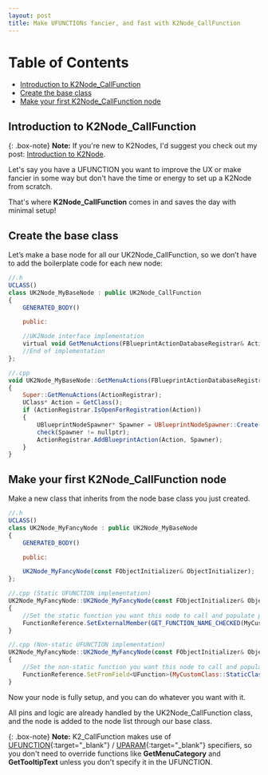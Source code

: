 ```yaml
---
layout: post
title: Make UFUNCTIONs fancier, and fast with K2Node_CallFunction
---
```


# Table of Contents
* [Introduction to K2Node_CallFunction](#introduction-to-k2nodecallfunction)
* [Create the base class](#create-the-base-class)
* [Make your first K2Node_CallFunction node](#make-your-first-k2nodecallfunction-node)

<a name="introduction-to-k2nodecallfunction"></a>
## Introduction to K2Node_CallFunction

{: .box-note}
**Note:** If you're new to K2Nodes, I'd suggest you check out my post: [Introduction to K2Node](https://olssondev.github.io/2023-02-13-K2Nodes/).

Let's say you have a UFUNCTION you want to improve the UX or make fancier in some way but don't have the time or energy to set up a K2Node from scratch.

That's where **K2Node_CallFunction** comes in and saves the day with minimal setup!

<a name="create-the-base-class"></a>
## Create the base class

Let’s make a base node for all our UK2Node_CallFunction, so we don’t have to add the boilerplate code for each new node:

```javascript
//.h
UCLASS()
class UK2Node_MyBaseNode : public UK2Node_CallFunction
{
	GENERATED_BODY()

	public:

	//UK2Node interface implementation
	virtual void GetMenuActions(FBlueprintActionDatabaseRegistrar& ActionRegistrar) const override;
	//End of implementation
};

//.cpp
void UK2Node_MyBaseNode::GetMenuActions(FBlueprintActionDatabaseRegistrar& ActionRegistrar) const
{
	Super::GetMenuActions(ActionRegistrar);
	UClass* Action = GetClass();
	if (ActionRegistrar.IsOpenForRegistration(Action))
	{
		UBlueprintNodeSpawner* Spawner = UBlueprintNodeSpawner::Create(GetClass());
		check(Spawner != nullptr);
		ActionRegistrar.AddBlueprintAction(Action, Spawner);
	}
}
``` 

<a name="make-your-first-k2nodecallfunction-node"></a>
## Make your first K2Node_CallFunction node

Make a new class that inherits from the node base class you just created.

```javascript
//.h
UCLASS()
class UK2Node_MyFancyNode : public UK2Node_MyBaseNode
{
	GENERATED_BODY()

	public:

	UK2Node_MyFancyNode(const FObjectInitializer& ObjectInitializer);
};

//.cpp (Static UFUNCTION implementation)
UK2Node_MyFancyNode::UK2Node_MyFancyNode(const FObjectInitializer& ObjectInitializer) : Super(ObjectInitializer)
{
    //Set the static function you want this node to call and populate pins from.
	FunctionReference.SetExternalMember(GET_FUNCTION_NAME_CHECKED(MyCustomClass, MyStaticFunction), MyCustomClass::StaticClass());
}

//.cpp (Non-static UFUNCTION implementation)
UK2Node_MyFancyNode::UK2Node_MyFancyNode(const FObjectInitializer& ObjectInitializer) : Super(ObjectInitializer)
{
    //Set the non-static function you want this node to call and populate pins from.
    FunctionReference.SetFromField<UFunction>(MyCustomClass::StaticClass()->FindFunctionByName(GET_FUNCTION_NAME_CHECKED(MyCustomClass, MyNonStaticFunction)), true);
}
``` 

Now your node is fully setup, and you can do whatever you want with it.

All pins and logic are already handled by the UK2Node_CallFunction class, and the node is added to the node list through our base class.

{: .box-note}
**Note:** K2_CallFunction makes use of [UFUNCTION](https://benui.ca/unreal/ufunction/){:target="_blank"} / [UPARAM](https://benui.ca/unreal/uparam/){:target="_blank"} specifiers, so you don't need to override functions like **GetMenuCategory** and **GetTooltipText** unless you don't specify it in the UFUNCTION.